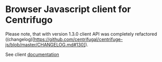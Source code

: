 Browser Javascript client for Centrifugo
========================================

Please note, that with version 1.3.0 client API was completely refactored ((changelog)[https://github.com/centrifugal/centrifuge-js/blob/master/CHANGELOG.md#130]).

See client [documentation](http://fzambia.gitbooks.io/centrifugal/content/client/index.html)